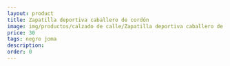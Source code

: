 ```yaml
---
layout: product
title: Zapatilla deportiva caballero de cordón 
image: img/productos/calzado de calle/Zapatilla deportiva caballero de cordón =30 =negro joma.webp
price: 30 
tags: negro joma
description: 
order: 0
---
```

